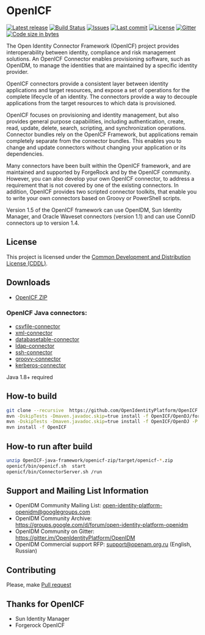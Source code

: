 # OpenICF
[![Latest release](https://img.shields.io/github/release/OpenIdentityPlatform/OpenICF.svg)](https://github.com/OpenIdentityPlatform/OpenICF/releases)
[![Build Status](https://travis-ci.org/OpenIdentityPlatform/OpenICF.svg)](https://travis-ci.org/OpenIdentityPlatform/OpenICF)
[![Issues](https://img.shields.io/github/issues/OpenIdentityPlatform/OpenICF.svg)](https://github.com/OpenIdentityPlatform/OpenICF/issues)
[![Last commit](https://img.shields.io/github/last-commit/OpenIdentityPlatform/OpenICF.svg)](https://github.com/OpenIdentityPlatform/OpenICF/commits/master)
[![License](https://img.shields.io/badge/license-CDDL-blue.svg)](https://github.com/OpenIdentityPlatform/OpenICF/blob/master/LICENSE.md)
[![Gitter](https://img.shields.io/gitter/room/nwjs/nw.js.svg)](https://gitter.im/OpenIdentityPlatform/OpenIDM)
[![Code size in bytes](https://img.shields.io/github/languages/code-size/OpenIdentityPlatform/OpenICF.svg)](https://github.com/OpenIdentityPlatform/OpenICF)

The Open Identity Connector Framework (OpenICF) project provides interoperability between identity, compliance and risk management solutions. An OpenICF Connector enables provisioning software, such as OpenIDM, to manage the identities that are maintained by a specific identity provider.

OpenICF connectors provide a consistent layer between identity applications and target resources, and expose a set of operations for the complete lifecycle of an identity. The connectors provide a way to decouple applications from the target resources to which data is provisioned.

OpenICF focuses on provisioning and identity management, but also provides general purpose capabilities, including authentication, create, read, update, delete, search, scripting, and synchronization operations. Connector bundles rely on the OpenICF Framework, but applications remain completely separate from the connector bundles. This enables you to change and update connectors without changing your application or its dependencies.

Many connectors have been built within the OpenICF framework, and are maintained and supported by ForgeRock and by the OpenICF community. However, you can also develop your own OpenICF connector, to address a requirement that is not covered by one of the existing connectors. In addition, OpenICF provides two scripted connector toolkits, that enable you to write your own connectors based on Groovy or PowerShell scripts.

Version 1.5 of the OpenICF framework can use OpenIDM, Sun Identity Manager, and Oracle Waveset connectors (version 1.1) and can use ConnID connectors up to version 1.4.


## License
This project is licensed under the [Common Development and Distribution License (CDDL)](https://github.com/OpenIdentityPlatform/OpenICF/blob/master/LICENSE.md). 

## Downloads 
* [OpenICF ZIP](https://github.com/OpenIdentityPlatform/OpenICF/releases)

### OpenICF Java connectors:
* [csvfile-connector](https://github.com/OpenIdentityPlatform/OpenICF/releases) 
* [xml-connector](https://github.com/OpenIdentityPlatform/OpenICF/releases) 
* [databasetable-connector](https://github.com/OpenIdentityPlatform/OpenICF/releases) 
* [ldap-connector](https://github.com/OpenIdentityPlatform/OpenICF/releases) 
* [ssh-connector](https://github.com/OpenIdentityPlatform/OpenICF/releases) 
* [groovy-connector](https://github.com/OpenIdentityPlatform/OpenICF/releases) 
* [kerberos-connector](https://github.com/OpenIdentityPlatform/OpenICF/releases) 

Java 1.8+ required

## How-to build
```bash
git clone --recursive  https://github.com/OpenIdentityPlatform/OpenICF.git
mvn -DskipTests -Dmaven.javadoc.skip=true install -f OpenICF/OpenDJ/forgerock-parent
mvn -DskipTests -Dmaven.javadoc.skip=true install -f OpenICF/OpenDJ -P \!distribution
mvn install -f OpenICF
```

## How-to run after build
```bash
unzip OpenICF-java-framework/openicf-zip/target/openicf-*.zip
openicf/bin/openicf.sh  start
openicf/bin/ConnectorServer.sh /run
```

## Support and Mailing List Information
* OpenIDM Community Mailing List: open-identity-platform-openidm@googlegroups.com
* OpenIDM Community Archive: https://groups.google.com/d/forum/open-identity-platform-openidm
* OpenIDM Community on Gitter: https://gitter.im/OpenIdentityPlatform/OpenIDM
* OpenIDM Commercial support RFP: support@openam.org.ru (English, Russian)

## Contributing
Please, make [Pull request](https://github.com/OpenIdentityPlatform/OpenICF/pulls)

## Thanks for OpenICF
* Sun Identity Manager
* Forgerock OpenICF
